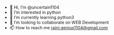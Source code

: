 - 👋 Hi, I’m @uncertain1104
- 👀 I’m interested in python
- 🌱 I’m currently learning python3
- 💞️ I’m looking to collaborate on WEB Development
- 📫 How to reach me rajni.genius1104@gmail.com

<!---
uncertain1104/uncertain1104 is a ✨ special ✨ repository because its `README.md` (this file) appears on your GitHub profile.
You can click the Preview link to take a look at your changes.
--->
